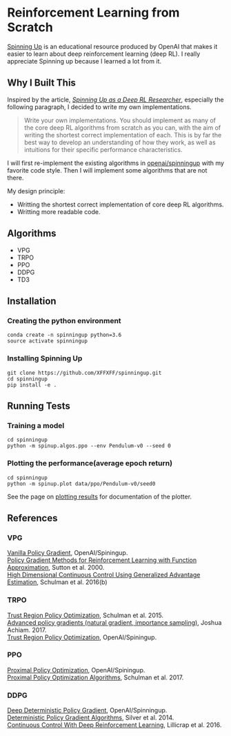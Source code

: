 # Reinforcement Learning from Scratch
 [Spinning Up](https://spinningup.openai.com/en/latest/index.html) is an educational resource produced by OpenAI that makes it easier to learn about deep reinforcement learning (deep RL). I really appreciate Spinning up because I learned a lot from it.
 ## Why I Built This  
Inspired by the article, *[Spinning Up as a Deep RL Researcher](http://spinningup.openai.com/en/latest/spinningup/spinningup.html#doing-rigorous-research-in-rl)*, especially the following paragraph, I decided to write my own implementations. 
> Write your own implementations. You should implement as many of the core deep RL algorithms from scratch as you can, with the aim of writing the shortest correct implementation of each. This is by far the best way to develop an understanding of how they work, as well as intuitions for their specific performance characteristics.

I will first re-implement the existing algorithms in [openai/spinningup](https://github.com/openai/spinningup) with my favorite code style. Then I will implement some algorithms that are not there.  

My design principle:
- Writting the shortest correct implementation of core deep RL algorithms.
- Writting more readable code.

## Algorithms
* VPG
* TRPO
* PPO
* DDPG
* TD3



## Installation
### Creating the python environment
```
conda create -n spinningup python=3.6
source activate spinningup
```

### Installing Spinning Up
```
git clone https://github.com/XFFXFF/spinningup.git
cd spinningup
pip install -e .
```

## Running Tests
### Training a model
```
cd spinningup
python -m spinup.algos.ppo --env Pendulum-v0 --seed 0
```
### Plotting the performance(average epoch return)
```
cd spinningup
python -m spinup.plot data/ppo/Pendulum-v0/seed0
```
See the page on [plotting results](http://spinningup.openai.com/en/latest/utils/plotter.html) for documentation of the plotter.
## References
### VPG
[Vanilla Policy Gradient](http://spinningup.openai.com/en/latest/algorithms/vpg.html), OpenAI/Spiningup.  
[Policy Gradient Methods for Reinforcement Learning with Function Approximation](https://papers.nips.cc/paper/1713-policy-gradient-methods-for-reinforcement-learning-with-function-approximation.pdf), Sutton et al. 2000.  
[High Dimensional Continuous Control Using Generalized Advantage Estimation](https://arxiv.org/abs/1506.02438), Schulman et al. 2016(b)
### TRPO
[Trust Region Policy Optimization](https://arxiv.org/abs/1502.05477), Schulman et al. 2015.  
[Advanced policy gradients (natural gradient, importance sampling)](http://rail.eecs.berkeley.edu/deeprlcourse-fa17/f17docs/lecture_13_advanced_pg.pdf), Joshua Achiam. 2017.  
[Trust Region Policy Optimization](http://spinningup.openai.com/en/latest/algorithms/trpo.html), OpenAI/Spiningup.  

### PPO 
[Proximal Policy Optimization](http://spinningup.openai.com/en/latest/algorithms/ppo.html), OpenAI/Spiningup.  
[Proximal Policy Optimization Algorithms](https://arxiv.org/abs/1707.06347), Schulman et al. 2017.  
### DDPG
[Deep Deterministic Policy Gradient](http://spinningup.openai.com/en/latest/algorithms/ddpg.html), OpenAI/Spinningup.   
[Deterministic Policy Gradient Algorithms](http://proceedings.mlr.press/v32/silver14.pdf), Silver et al. 2014.  
[Continuous Control With Deep Reinforcement Learning](https://arxiv.org/abs/1509.02971), Lillicrap et al. 2016.
